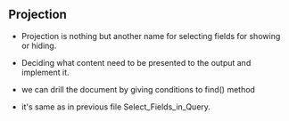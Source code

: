 ## Projection
- Projection is nothing but another name for selecting fields for showing or hiding.
- Deciding what content need to be presented to the output and implement it.
- we can drill the document by giving conditions to find() method

- it's same as in previous file Select_Fields_in_Query.